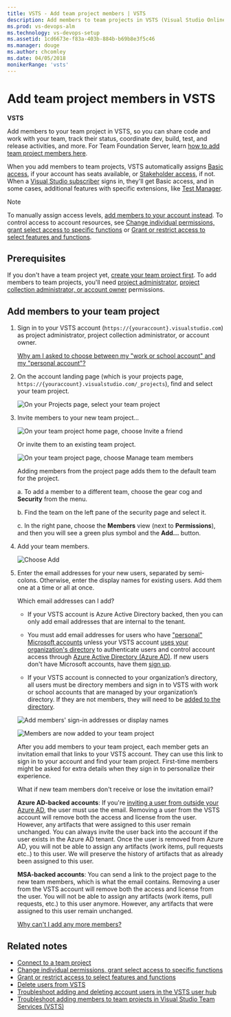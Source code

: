 ```yaml
---
title: VSTS - Add team project members | VSTS
description: Add members to team projects in VSTS (Visual Studio Online, VSTS, VSO)
ms.prod: vs-devops-alm
ms.technology: vs-devops-setup
ms.assetid: 1cd6673e-f83a-403b-884b-b69b8e3f5c46
ms.manager: douge
ms.author: chcomley
ms.date: 04/05/2018
monikerRange: 'vsts'
---
```



# Add team project members in VSTS

**VSTS**

Add members to your team project in VSTS, 
so you can share code and work with your team, track their status,
coordinate dev, build, test, and release activities, and more.
For Team Foundation Server, learn [how to add team project members here](../security/add-users-team-project.md).

When you add members to team projects,
VSTS automatically assigns
[Basic access](https://www.visualstudio.com/team-services/compare-features/),
if your account has seats available, 
or [Stakeholder access](https://www.visualstudio.com/team-services/compare-features/),
if not. When a [Visual Studio subscriber](https://www.visualstudio.com/products/subscriber-benefits-vs)
signs in, they'll get Basic access, and in some cases, additional features with specific extensions,
like [Test Manager](https://marketplace.visualstudio.com/items?itemName=ms.vss-testmanager-web).

> [!NOTE]
> To manually assign access levels,
> [add members to your account instead](add-account-users-assign-access-levels.md).
> To control access to account resources, see [Change individual permissions, grant select access to specific functions](../security/change-individual-permissions.md) or [Grant or restrict access to select features and functions](../security/restrict-access.md).

## Prerequisites

If you don't have a team project yet,
[create your team project first](../user-guide/connect-team-projects.md).
To add members to team projects, you'll need
[project administrator](../security/set-project-collection-level-permissions.md),
[project collection administrator, or account owner](faq-add-team-members.md#find-pca-owner) permissions.

## Add members to your team project

1. Sign in to your VSTS account (```https://{youraccount}.visualstudio.com```) as project administrator, project collection administrator, or account owner.

   [Why am I asked to choose between my "work or school account" and my "personal account"?](faq-add-team-members.md#ChooseOrgAcctMSAcct)

2. On the account landing page (which is your projects page, ```https://{youraccount}.visualstudio.com/_projects```), find and select your team project.

   ![On your Projects page, select your team project](_img/add-team-members/select-team-project-updated-ui.png)

3. Invite members to your new team project...

    ![On your team project home page, choose Invite a friend](_img/add-team-members/invite-team.png)

   Or invite them to an existing team project.

   ![On your team project page, choose Manage team members](_img/add-team-members/invite-team-existing.png)

    Adding members from the project page adds them to the default team for the project.

    a. To add a member to a different team, choose the gear cog and **Security** from the menu.

    b. Find the team on the left pane of the security page and select it.

    c. In the right pane, choose the **Members** view (next to **Permissions**), and then you will see a green plus symbol and the **Add...** button.

4. Add your team members.

   ![Choose Add](_img/add-team-members/add-user.png)

5. Enter the email addresses for your new users, separated by semi-colons. Otherwise, enter the display names for existing users. Add them one at a time or all at once.

	Which email addresses can I add?
	 * If your VSTS account is Azure Active Directory backed, then you can only add email addresses that are
	 internal to the tenant.
	
	 * You must add email addresses for users who have ["personal" Microsoft accounts](https://www.microsoft.com/account) 
	unless your VSTS account [uses your organization's directory](faq-add-team-members.md#ConnectedDirectory) 
	to authenticate users and control account access through 
	[Azure Active Directory (Azure AD)](https://azure.microsoft.com/en-us/documentation/articles/active-directory-whatis/). 
	If new users don't have Microsoft accounts, have them [sign up](https://signup.live.com/).

    * If your VSTS account is connected to your organization’s directory, all users must be directory members and sign in to VSTS with work or school accounts that are managed by your organization’s directory. If they are not members, they will need to be [added to the directory](https://docs.microsoft.com/en-us/vsts/accounts/add-external-user?view=vsts).

	![Add members' sign-in addresses or display names](_img/add-team-members/add-user2.png)

	![Members are now added to your team project](_img/add-team-members/team-project-members.png) 	

	After you add members to your team project, 
	each member gets an invitation email that 
	links to your VSTS account. 
	They can use this link to sign in to your account 
	and find your team project.
	First-time members might be asked for extra details 
	when they sign in to personalize their experience.

    What if new team members don't receive or lose the invitation email?

    **Azure AD-backed accounts**: If you're [inviting a user from outside your Azure AD](https://docs.microsoft.com/en-us/azure/active-directory/active-directory-b2b-what-is-azure-ad-b2b), the user must use the email. Removing a user from the VSTS account will remove both the access and license from the user. However, any artifacts that were assigned to this user remain unchanged. You can always invite the user back into the account if the user exists in the Azure AD tenant. Once the user is removed from Azure AD, you will not be able to assign any artifacts (work items, pull requests etc..) to this user. We will preserve the history of artifacts that as already been assigned to this user.

    **MSA-backed accounts**: You can send a link to the project page to the new team members, which is what the email contains. Removing a user from the VSTS account will remove both the access and license from the user. You will not be able to assign any artifacts (work items, pull requests, etc.) to this user anymore. However, any artifacts that were assigned to this user remain unchanged.

	[Why can't I add any more members?](faq-add-team-members.md#cant-add-users)

## Related notes

* [Connect to a team project](../user-guide/connect-team-projects.md)
* [Change individual permissions, grant select access to specific functions](../security/change-individual-permissions.md)
* [Grant or restrict access to select features and functions](../security/restrict-access.md)
* [Delete users from VSTS](delete-account-users.md)
* [Troubleshoot adding and deleting account users in the VSTS user hub](faq-add-delete-users.md)
* [Troubleshoot adding members to team projects in Visual Studio Team Services (VSTS)](faq-add-team-members.md)
